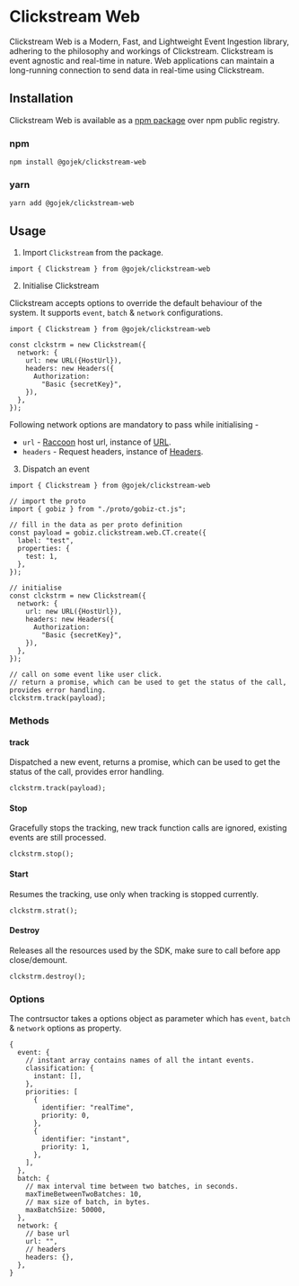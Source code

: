 # Clickstream Web

Clickstream Web is a Modern, Fast, and Lightweight Event Ingestion library, adhering to the philosophy and workings of Clickstream. Clickstream is event agnostic and real-time in nature. Web applications can maintain a long-running connection to send data in real-time using Clickstream.

## Installation

Clickstream Web is available as a [npm package](https://www.npmjs.com/package/@gojek/clickstream-web) over npm public registry.

### npm

```
npm install @gojek/clickstream-web
```

### yarn

```
yarn add @gojek/clickstream-web
```

## Usage

1. Import `Clickstream` from the package.

```
import { Clickstream } from @gojek/clickstream-web
```

2. Initialise Clickstream

Clickstream accepts options to override the default behaviour of the system. It supports `event`, `batch` & `network` configurations.

```
import { Clickstream } from @gojek/clickstream-web

const clckstrm = new Clickstream({
  network: {
    url: new URL({HostUrl}),
    headers: new Headers({
      Authorization:
        "Basic {secretKey}",
    }),
  },
});
```

Following network options are mandatory to pass while initialising -

- `url` - [Raccoon](https://odpf.github.io/raccoon/) host url, instance of [URL](https://developer.mozilla.org/en-US/docs/Web/API/URL).
- `headers` - Request headers, instance of [Headers](https://developer.mozilla.org/en-US/docs/Web/API/Headers).

3. Dispatch an event

```
import { Clickstream } from @gojek/clickstream-web

// import the proto
import { gobiz } from "./proto/gobiz-ct.js";

// fill in the data as per proto definition
const payload = gobiz.clickstream.web.CT.create({
  label: "test",
  properties: {
    test: 1,
  },
});

// initialise
const clckstrm = new Clickstream({
  network: {
    url: new URL({HostUrl}),
    headers: new Headers({
      Authorization:
        "Basic {secretKey}",
    }),
  },
});

// call on some event like user click.
// return a promise, which can be used to get the status of the call, provides error handling.
clckstrm.track(payload);
```

### Methods

#### track

Dispatched a new event, returns a promise, which can be used to get the status of the call, provides error handling.

```
clckstrm.track(payload);
```

#### Stop

Gracefully stops the tracking, new track function calls are ignored, existing events are still processed.

```
clckstrm.stop();
```

#### Start

Resumes the tracking, use only when tracking is stopped currently.

```
clckstrm.strat();
```

#### Destroy

Releases all the resources used by the SDK, make sure to call before app close/demount.

```
clckstrm.destroy();
```

### Options

The contrsuctor takes a options object as parameter which has `event`, `batch` & `network` options as property.

```
{
  event: {
    // instant array contains names of all the intant events.
    classification: {
      instant: [],
    },
    priorities: [
      {
        identifier: "realTime",
        priority: 0,
      },
      {
        identifier: "instant",
        priority: 1,
      },
    ],
  },
  batch: {
    // max interval time between two batches, in seconds.
    maxTimeBetweenTwoBatches: 10,
    // max size of batch, in bytes.
    maxBatchSize: 50000,
  },
  network: {
    // base url
    url: "",
    // headers
    headers: {},
  },
}

```
